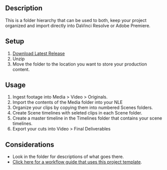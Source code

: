 ## Description
This is a folder hierarchy that can be used to both, keep your project organized and import directly into DaVinci Resolve or Adobe Premiere.

## Setup
1. [Download Latest Release](https://github.com/lsuxrstudio/production-template/zipball/main)
2. Unzip
3. Move the folder to the location you want to store your production content.

## Usage
1. Ingest footage into Media > Video > Originals.
2. Import the contents of the Media folder into your NLE
3. Organize your clips by copying them into numbered Scenes folders. 
4. Create Scene timelines with seleted clips in each Scene folder. 
5. Create a master timeline in the Timelines folder that contains your scene timelines.
6. Export your cuts into Video > Final Deliverables

## Considerations
* Look in the folder for descriptions of what goes there.
* [Click here for a workflow guide that uses this project template](https://github.com/lsuxrstudio/xrstudioguides/tree/main/production-workflow).
